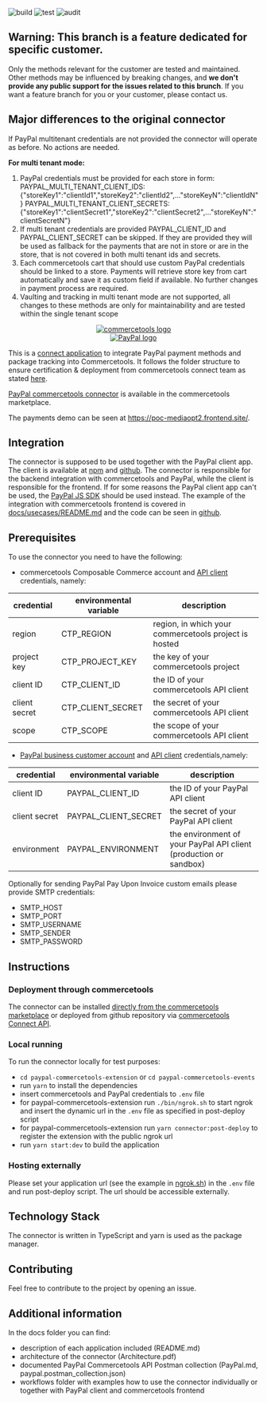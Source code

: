![build](https://github.com/mediaopt/paypal-commercetools-connector/actions/workflows/build.yml/badge.svg)
![test](https://github.com/mediaopt/paypal-commercetools-connector/actions/workflows/test.yml/badge.svg)
![audit](https://github.com/mediaopt/paypal-commercetools-connector/actions/workflows/audit.yml/badge.svg)

## Warning: This branch is a feature dedicated for specific customer.

Only the methods relevant for the customer are tested and maintained. Other methods may be influenced by breaking changes, and **we don't provide any public support for the issues related to this brunch**.
If you want a feature branch for you or your customer, please contact us.

## Major differences to the original connector

If PayPal multitenant credentials are not provided the connector will operate as before. No actions are needed.

**For multi tenant mode:**

1. PayPal credentials must be provided for each store in form:
   PAYPAL_MULTI_TENANT_CLIENT_IDS:{"storeKey1":"clientId1","storeKey2":"clientId2",..."storeKeyN":"clientIdN"}
   PAYPAL_MULTI_TENANT_CLIENT_SECRETS:{"storeKey1":"clientSecret1","storeKey2":"clientSecret2",..."storeKeyN":"clientSecretN"}
2. If multi tenant credentials are provided PAYPAL_CLIENT_ID and PAYPAL_CLIENT_SECRET can be skipped. If they are provided they will be used as fallback for the payments that are not in store or are in the store, that is not covered in both multi tenant ids and secrets.
3. Each commercetools cart that should use custom PayPal credentials should be linked to a store. Payments will retrieve store key from cart automatically and save it as custom field if available. No further changes in payment process are required.
4. Vaulting and tracking in multi tenant mode are not supported, all changes to these methods are only for maintainability and are tested within the single tenant scope

<p style="text-align: center">
  <a href="https://commercetools.com/">
    <img alt="commercetools logo" src="https://unpkg.com/@commercetools-frontend/assets/logos/commercetools_primary-logo_horizontal_RGB.png">
  </a><br/>
    <a href="https://www.paypal.com/de/business/accept-payments">
    <img alt="PayPal logo" src="https://www.paypalobjects.com/webstatic/de_DE/i/de-pp-logo-200px.png">
  </a><br>
</p>

This is a [connect application](https://marketplace.commercetools.com/) to integrate PayPal payment methods and package tracking into Commercetools. It follows the folder structure to ensure certification & deployment from commercetools connect team as stated [here](https://github.com/commercetools/connect-application-kit#readme).

[PayPal commercetools connector](https://marketplace.commercetools.com/integration/paypal) is available in the commercetools marketplace.

The payments demo can be seen at https://poc-mediaopt2.frontend.site/.

## Integration

The connector is supposed to be used together with the PayPal client app. The client is available at [npm](https://www.npmjs.com/package/paypal-commercetools-client) and [github](https://github.com/mediaopt/paypal-commercetools-client). The connector is responsible for the backend integration with commercetools and PayPal, while the client is responsible for the frontend. If for some reasons the PayPal client app can't be used, the [PayPal JS SDK](https://developer.paypal.com/sdk/js/) should be used instead. The example of the integration with commercetools frontend is covered in [docs/usecases/README.md](docs/workflows/README.md) and the code can be seen in [github](https://github.com/mediaopt/paypal-commercetools-cofe-integration).

## Prerequisites

To use the connector you need to have the following:

- commercetools Composable Commerce account and [API client](https://docs.commercetools.com/api/projects/api-clients#apiclient) credentials, namely:

| credential    | environmental variable | description                                           |
| ------------- | ---------------------- | ----------------------------------------------------- |
| region        | CTP_REGION             | region, in which your commercetools project is hosted |
| project key   | CTP_PROJECT_KEY        | the key of your commercetools project                 |
| client ID     | CTP_CLIENT_ID          | the ID of your commercetools API client               |
| client secret | CTP_CLIENT_SECRET      | the secret of your commercetools API client           |
| scope         | CTP_SCOPE              | the scope of your commercetools API client            |

- [PayPal business customer account](https://www.paypal.com/de/business/getting-started) and [API client](https://developer.paypal.com/api/rest/#link-getclientidandclientsecret) credentials,namely:

| credential    | environmental variable | description                                                       |
| ------------- | ---------------------- | ----------------------------------------------------------------- |
| client ID     | PAYPAL_CLIENT_ID       | the ID of your PayPal API client                                  |
| client secret | PAYPAL_CLIENT_SECRET   | the secret of your PayPal API client                              |
| environment   | PAYPAL_ENVIRONMENT     | the environment of your PayPal API client (production or sandbox) |

Optionally for sending PayPal Pay Upon Invoice custom emails please provide SMTP credentials:

- SMTP_HOST
- SMTP_PORT
- SMTP_USERNAME
- SMTP_SENDER
- SMTP_PASSWORD

## Instructions

### Deployment through commercetools

The connector can be installed [directly from the commercetools marketplace](https://docs.commercetools.com/merchant-center/connect) or deployed from github repository via [commercetools Connect API](https://docs.commercetools.com/connect/).

### Local running

To run the connector locally for test purposes:

- `cd paypal-commercetools-extension` or `cd paypal-commercetools-events`
- run `yarn` to install the dependencies
- insert commercetools and PayPal credentials to `.env` file
- for paypal-commercetools-extension run `./bin/ngrok.sh` to start ngrok and insert the dynamic url in the `.env` file as specified in post-deploy script
- for paypal-commercetools-extension run `yarn connector:post-deploy` to register the extension with the public ngrok url
- run `yarn start:dev` to build the application

### Hosting externally

Please set your application url (see the example in [ngrok.sh](./paypal-commercetools-extension/bin/ngrok.sh)) in the `.env` file and run post-deploy script. The url should be accessible externally.

## Technology Stack

The connector is written in TypeScript and yarn is used as the package manager.

## Contributing

Feel free to contribute to the project by opening an issue.

## Additional information

In the docs folder you can find:

- description of each application included (README.md)
- architecture of the connector (Architecture.pdf)
- documented PayPal Commercetools API Postman collection (PayPal.md, paypal.postman_collection.json)
- workflows folder with examples how to use the connector individually or together with PayPal client and commercetools frontend
